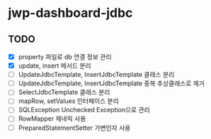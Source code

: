 # jwp-dashboard-jdbc

## TODO
- [x] property 파일로 db 연결 정보 관리
- [x] update, insert 메서드 분리 
- [ ] UpdateJdbcTemplate, InsertJdbcTemplate 클래스 분리
- [ ] UpdateJdbcTemplate, InsertJdbcTemplate 중복 추상클래스로 제거
- [ ] SelectJdbcTemplate 클래스 분리
- [ ] mapRow, setValues 인터페이스 분리 
- [ ] SQLException Unchecked Exception으로 관리 
- [ ] RowMapper 제네릭 사용
- [ ] PreparedStatementSetter 가변인자 사용
